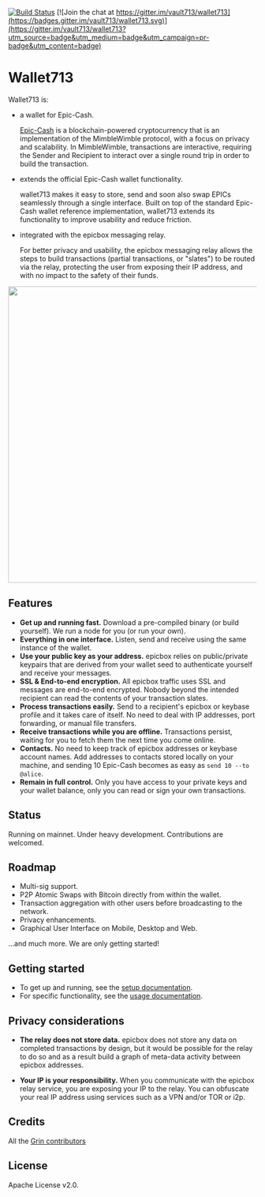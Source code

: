 [![Build Status](https://travis-ci.org/vault713/wallet713.svg?branch=master)](https://travis-ci.org/vault713/wallet713)
[![Join the chat at https://gitter.im/vault713/wallet713](https://badges.gitter.im/vault713/wallet713.svg)](https://gitter.im/vault713/wallet713?utm_source=badge&utm_medium=badge&utm_campaign=pr-badge&utm_content=badge)

# Wallet713

Wallet713 is:

- a wallet for Epic-Cash.

   [Epic-Cash](https://github.com/epiccash/epic) is a blockchain-powered cryptocurrency that is an implementation of the MimbleWimble protocol, with a focus on privacy and scalability. In MimbleWimble, transactions are interactive, requiring the Sender and Recipient to interact over a single round trip in order to build the transaction.

- extends the official Epic-Cash wallet functionality.

   wallet713 makes it easy to store, send and soon also swap EPICs seamlessly through a single interface. Built on top of the standard Epic-Cash wallet reference implementation, wallet713 extends its functionality to improve usability and reduce friction. 

- integrated with the epicbox messaging relay.

   For better privacy and usability, the epicbox messaging relay allows the steps to build transactions (partial transactions, or "slates") to be routed via the relay, protecting the user from exposing their IP address, and with no impact to the safety of their funds.

<p align="center">
  <img width="600" src="demo.svg">
</p>

## Features

* **Get up and running fast.** Download a pre-compiled binary (or build yourself). We run a node for you (or run your own). 
* **Everything in one interface.** Listen, send and receive using the same instance of the wallet.
* **Use your public key as your address.** epicbox relies on public/private keypairs that are derived from your wallet seed to authenticate yourself and receive your messages.
* **SSL & End-to-end encryption.** All epicbox traffic uses SSL and messages are end-to-end encrypted. Nobody beyond the intended recipient can read the contents of your transaction slates.  
* **Process transactions easily.** Send to a recipient's epicbox or keybase profile and it takes care of itself. No need to deal with IP addresses, port forwarding, or manual file transfers.
* **Receive transactions while you are offline.** Transactions persist, waiting for you to fetch them the next time you come online.
* **Contacts.** No need to keep track of epicbox addresses or keybase account names. Add addresses to contacts stored locally on your machine, and sending 10 Epic-Cash becomes as easy as `send 10 --to @alice`.
* **Remain in full control.** Only you have access to your private keys and your wallet balance, only you can read or sign your own transactions.

## Status

Running on mainnet. Under heavy development. Contributions are welcomed.

## Roadmap

* Multi-sig support.
* P2P Atomic Swaps with Bitcoin directly from within the wallet.
* Transaction aggregation with other users before broadcasting to the network.
* Privacy enhancements.
* Graphical User Interface on Mobile, Desktop and Web.

...and much more. We are only getting started!

## Getting started

* To get up and running, see the [setup documentation](docs/setup.md).
* For specific functionality, see the [usage documentation](docs/usage.md).

## Privacy considerations

* **The relay does not store data.** epicbox does not store any data on completed transactions by design, but it would be possible for the relay to do so and as a result build a graph of meta-data activity between epicbox addresses.

* **Your IP is your responsibility.** When you communicate with the epicbox relay service, you are exposing your IP to the relay. You can obfuscate your real IP address using services such as a VPN and/or TOR or i2p.

## Credits

All the [Grin contributors](https://github.com/mimblewimble/grin/graphs/contributors)

## License

Apache License v2.0.
